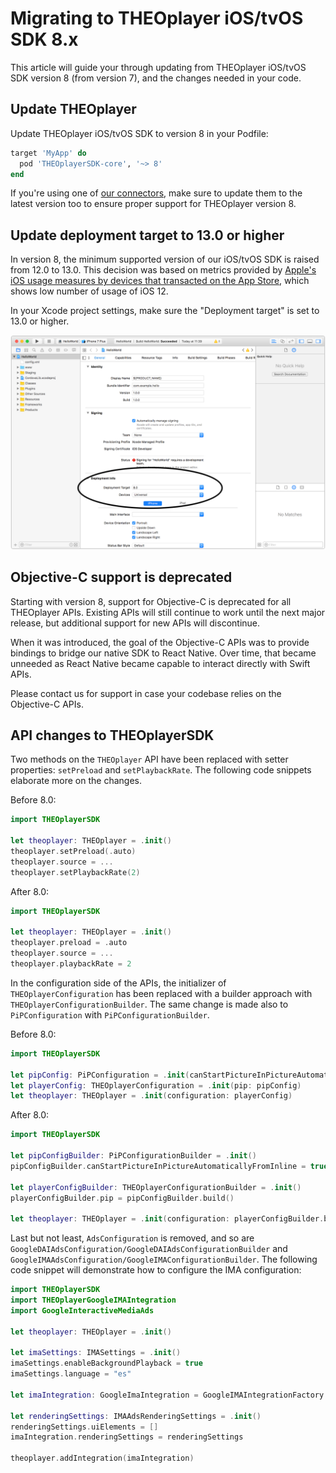 # Migrating to THEOplayer iOS/tvOS SDK 8.x

This article will guide your through updating from THEOplayer iOS/tvOS SDK version 8 (from version 7),
and the changes needed in your code.

## Update THEOplayer

Update THEOplayer iOS/tvOS SDK to version 8 in your Podfile:

```ruby
target 'MyApp' do
  pod 'THEOplayerSDK-core', '~> 8'
end
```

If you're using one of [our connectors](/theoplayer/connectors/ios/),
make sure to update them to the latest version too to ensure proper support for THEOplayer version 8.

## Update deployment target to 13.0 or higher

In version 8, the minimum supported version of our iOS/tvOS SDK is raised from 12.0 to 13.0.
This decision was based on metrics provided by [Apple's iOS usage measures by devices that transacted on the App
Store](https://developer.apple.com/support/app-store/), which shows low number of usage of iOS 12.

In your Xcode project settings, make sure the "Deployment target" is set to 13.0 or higher.

![Screenshot of Xcode project settings](../../../assets/img/xcode-deployment-target.png)

## Objective-C support is deprecated

Starting with version 8, support for Objective-C is deprecated for all THEOplayer APIs.
Existing APIs will still continue to work until the next major release, but additional support for new APIs will discontinue.

When it was introduced, the goal of the Objective-C APIs was to provide bindings to bridge our native SDK to React Native.
Over time, that became unneeded as React Native became capable to interact directly with Swift APIs.

Please contact us for support in case your codebase relies on the Objective-C APIs.

## API changes to THEOplayerSDK

Two methods on the `THEOplayer` API have been replaced with setter properties: `setPreload` and `setPlaybackRate`.
The following code snippets elaborate more on the changes.

Before 8.0:

```swift
import THEOplayerSDK

let theoplayer: THEOplayer = .init()
theoplayer.setPreload(.auto)
theoplayer.source = ...
theoplayer.setPlaybackRate(2)
```

After 8.0:

```swift
import THEOplayerSDK

let theoplayer: THEOplayer = .init()
theoplayer.preload = .auto
theoplayer.source = ...
theoplayer.playbackRate = 2
```

In the configuration side of the APIs, the initializer of `THEOplayerConfiguration` has been replaced with a builder approach with `THEOplayerConfigurationBuilder`. The same change is made also to `PiPConfiguration` with `PiPConfigurationBuilder`.

Before 8.0:

```swift
import THEOplayerSDK

let pipConfig: PiPConfiguration = .init(canStartPictureInPictureAutomaticallyFromInline: true)
let playerConfig: THEOplayerConfiguration = .init(pip: pipConfig)
let theoplayer: THEOplayer = .init(configuration: playerConfig)
```

After 8.0:

```swift
import THEOplayerSDK

let pipConfigBuilder: PiPConfigurationBuilder = .init()
pipConfigBuilder.canStartPictureInPictureAutomaticallyFromInline = true

let playerConfigBuilder: THEOplayerConfigurationBuilder = .init()
playerConfigBuilder.pip = pipConfigBuilder.build()

let theoplayer: THEOplayer = .init(configuration: playerConfigBuilder.build())
```

Last but not least, `AdsConfiguration` is removed, and so are `GoogleDAIAdsConfiguration/GoogleDAIAdsConfigurationBuilder` and `GoogleIMAAdsConfiguration/GoogleIMAConfigurationBuilder`.
The following code snippet will demonstrate how to configure the IMA configuration:

```swift
import THEOplayerSDK
import THEOplayerGoogleIMAIntegration
import GoogleInteractiveMediaAds

let theoplayer: THEOplayer = .init()

let imaSettings: IMASettings = .init()
imaSettings.enableBackgroundPlayback = true
imaSettings.language = "es"

let imaIntegration: GoogleImaIntegration = GoogleIMAIntegrationFactory.createIntegration(on: theoplayer, with: imaSettings)

let renderingSettings: IMAAdsRenderingSettings = .init()
renderingSettings.uiElements = []
imaIntegration.renderingSettings = renderingSettings

theoplayer.addIntegration(imaIntegration)
```
